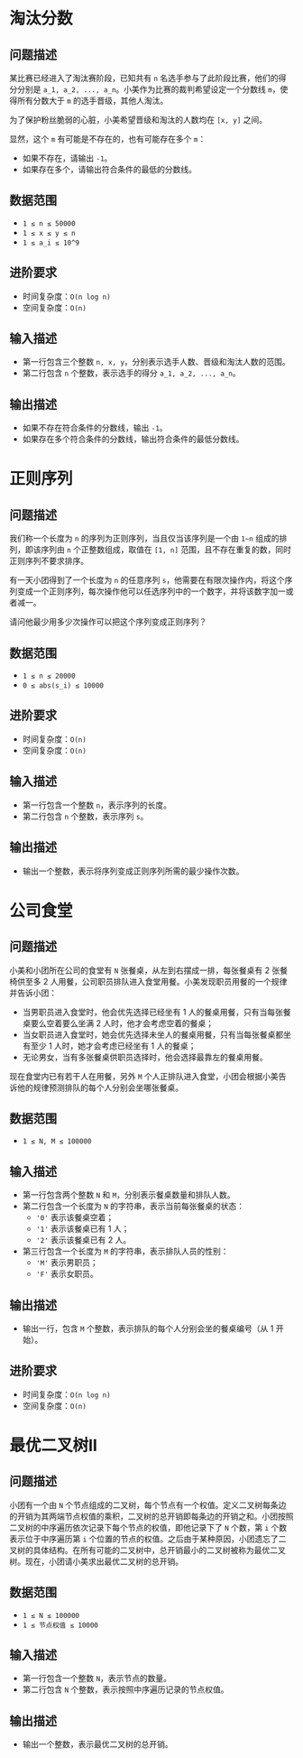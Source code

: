 # 淘汰分数

## 问题描述
某比赛已经进入了淘汰赛阶段，已知共有 `n` 名选手参与了此阶段比赛，他们的得分分别是 `a_1, a_2, ..., a_n`。小美作为比赛的裁判希望设定一个分数线 `m`，使得所有分数大于 `m` 的选手晋级，其他人淘汰。

为了保护粉丝脆弱的心脏，小美希望晋级和淘汰的人数均在 `[x, y]` 之间。

显然，这个 `m` 有可能是不存在的，也有可能存在多个 `m`：
- 如果不存在，请输出 `-1`。
- 如果存在多个，请输出符合条件的最低的分数线。

## 数据范围
- `1 ≤ n ≤ 50000`
- `1 ≤ x ≤ y ≤ n`
- `1 ≤ a_i ≤ 10^9`

## 进阶要求
- 时间复杂度：`O(n log n)`
- 空间复杂度：`O(n)`

## 输入描述
- 第一行包含三个整数 `n, x, y`，分别表示选手人数、晋级和淘汰人数的范围。
- 第二行包含 `n` 个整数，表示选手的得分 `a_1, a_2, ..., a_n`。

## 输出描述
- 如果不存在符合条件的分数线，输出 `-1`。
- 如果存在多个符合条件的分数线，输出符合条件的最低分数线。


# 正则序列

## 问题描述
我们称一个长度为 `n` 的序列为正则序列，当且仅当该序列是一个由 `1~n` 组成的排列，即该序列由 `n` 个正整数组成，取值在 `[1, n]` 范围，且不存在重复的数，同时正则序列不要求排序。

有一天小团得到了一个长度为 `n` 的任意序列 `s`，他需要在有限次操作内，将这个序列变成一个正则序列，每次操作他可以任选序列中的一个数字，并将该数字加一或者减一。

请问他最少用多少次操作可以把这个序列变成正则序列？

## 数据范围
- `1 ≤ n ≤ 20000`
- `0 ≤ abs(s_i) ≤ 10000`

## 进阶要求
- 时间复杂度：`O(n)`
- 空间复杂度：`O(n)`

## 输入描述
- 第一行包含一个整数 `n`，表示序列的长度。
- 第二行包含 `n` 个整数，表示序列 `s`。

## 输出描述
- 输出一个整数，表示将序列变成正则序列所需的最少操作次数。


# 公司食堂

## 问题描述
小美和小团所在公司的食堂有 `N` 张餐桌，从左到右摆成一排，每张餐桌有 2 张餐椅供至多 2 人用餐，公司职员排队进入食堂用餐。小美发现职员用餐的一个规律并告诉小团：

- 当男职员进入食堂时，他会优先选择已经坐有 1 人的餐桌用餐，只有当每张餐桌要么空着要么坐满 2 人时，他才会考虑空着的餐桌；
- 当女职员进入食堂时，她会优先选择未坐人的餐桌用餐，只有当每张餐桌都坐有至少 1 人时，她才会考虑已经坐有 1 人的餐桌；
- 无论男女，当有多张餐桌供职员选择时，他会选择最靠左的餐桌用餐。

现在食堂内已有若干人在用餐，另外 `M` 个人正排队进入食堂，小团会根据小美告诉他的规律预测排队的每个人分别会坐哪张餐桌。

## 数据范围
- `1 ≤ N, M ≤ 100000`

## 输入描述
- 第一行包含两个整数 `N` 和 `M`，分别表示餐桌数量和排队人数。
- 第二行包含一个长度为 `N` 的字符串，表示当前每张餐桌的状态：
    - `'0'` 表示该餐桌空着；
    - `'1'` 表示该餐桌已有 1 人；
    - `'2'` 表示该餐桌已有 2 人。
- 第三行包含一个长度为 `M` 的字符串，表示排队人员的性别：
    - `'M'` 表示男职员；
    - `'F'` 表示女职员。

## 输出描述
- 输出一行，包含 `M` 个整数，表示排队的每个人分别会坐的餐桌编号（从 1 开始）。

## 进阶要求
- 时间复杂度：`O(n log n)`
- 空间复杂度：`O(n)`


# 最优二叉树II

## 问题描述
小团有一个由 `N` 个节点组成的二叉树，每个节点有一个权值。定义二叉树每条边的开销为其两端节点权值的乘积，二叉树的总开销即每条边的开销之和。小团按照二叉树的中序遍历依次记录下每个节点的权值，即他记录下了 `N` 个数，第 `i` 个数表示位于中序遍历第 `i` 个位置的节点的权值。之后由于某种原因，小团遗忘了二叉树的具体结构。在所有可能的二叉树中，总开销最小的二叉树被称为最优二叉树。现在，小团请小美求出最优二叉树的总开销。

## 数据范围
- `1 ≤ N ≤ 100000`
- `1 ≤ 节点权值 ≤ 10000`

## 输入描述
- 第一行包含一个整数 `N`，表示节点的数量。
- 第二行包含 `N` 个整数，表示按照中序遍历记录的节点权值。

## 输出描述
- 输出一个整数，表示最优二叉树的总开销。
